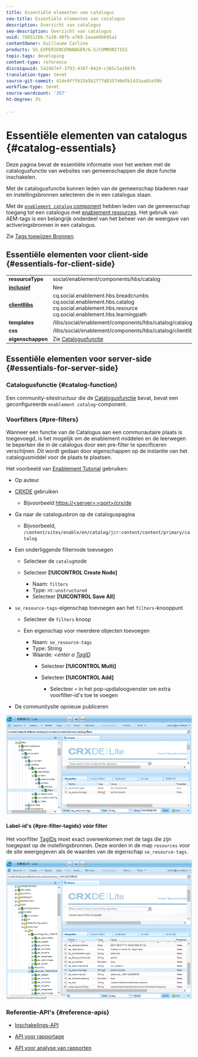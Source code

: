 ```yaml
---
title: Essentiële elementen van catalogus
seo-title: Essentiële elementen van catalogus
description: Overzicht van catalogus
seo-description: Overzicht van catalogus
uuid: 788512bb-fa38-48fb-a769-1eaae6bb95a1
contentOwner: Guillaume Carlino
products: SG_EXPERIENCEMANAGER/6.5/COMMUNITIES
topic-tags: developing
content-type: reference
discoiquuid: 542467ef-3793-4347-8424-c365c5a166f6
translation-type: tm+mt
source-git-commit: 41de9fff615b5b2f77d835740dfb1d33aa81e59b
workflow-type: tm+mt
source-wordcount: '357'
ht-degree: 3%

---
```



# Essentiële elementen van catalogus {#catalog-essentials}

Deze pagina bevat de essentiële informatie voor het werken met de catalogusfunctie van websites van gemeenschappen die deze functie inschakelen.

Met de catalogusfunctie kunnen leden van de gemeenschap bladeren naar en instellingsbronnen selecteren die in een catalogus staan.

Met de [ `enablement catalog` component](catalog.md) hebben leden van de gemeenschap toegang tot een catalogus met [enablement resources](resources.md). Het gebruik van AEM-tags is een belangrijk onderdeel van het beheer van de weergave van activeringsbronnen in een catalogus.

Zie [Tags toewijzen Bronnen](tag-resources.md).

## Essentiële elementen voor client-side {#essentials-for-client-side}

<table>
 <tbody>
  <tr>
   <td> <strong>resourceType</strong></td>
   <td>social/enablement/components/hbs/catalog</td>
  </tr>
  <tr>
   <td> <a href="scf.md#add-or-include-a-communities-component"><strong>inclusief</strong></a></td>
   <td>Nee</td>
  </tr>
  <tr>
   <td> <a href="clientlibs.md"><strong>clientllibs</strong></a></td>
   <td>cq.social.enablement.hbs.breadcrumbs<br /> cq.social.enablement.hbs.catalog<br /> cq.social.enablement.hbs.resource<br /> cq.social.enablement.hbs.learningpath</td>
  </tr>
  <tr>
   <td> <strong>templates</strong></td>
   <td> /libs/social/enablement/components/hbs/catalog/catalog.hbs<br /> </td>
  </tr>
  <tr>
   <td> <strong>css</strong></td>
   <td> /libs/social/enablement/components/hbs/catalog/clientlibs/catalog.css</td>
  </tr>
  <tr>
   <td><strong> eigenschappen</strong></td>
   <td>Zie <a href="catalog.md">Catalogusfunctie</a></td>
  </tr>
 </tbody>
</table>

## Essentiële elementen voor server-side {#essentials-for-server-side}

### Catalogusfunctie {#catalog-function}

Een community-sitestructuur die de [Catalogusfunctie](functions.md#catalog-function) bevat, bevat een geconfigureerde `enablement catalog`-component.

### Voorfilters {#pre-filters}

Wanneer een functie van de Catalogus aan een communautaire plaats is toegevoegd, is het mogelijk om de enablement middelen en de leerwegen te beperken die in de catalogus door een pre-filter te specificeren verschijnen. Dit wordt gedaan door eigenschappen op de instantie van het catalogusmiddel voor de plaats te plaatsen.

Het voorbeeld van [Enablement Tutorial](getting-started-enablement.md) gebruiken:

* Op auteur
* [CRXDE](../../help/sites-developing/developing-with-crxde-lite.md) gebruiken

   * Bijvoorbeeld [https://&lt;server>:&lt;port>/crx/de](http://localhost:4502/crx/de)

* Ga naar de catalogusbron op de cataloguspagina

   * Bijvoorbeeld, `/content/sites/enable/en/catalog/jcr:content/content/primary/catalog`

* Een onderliggende filternode toevoegen

   * Selecteer de `catalog`node
   * Selecteer **[!UICONTROL Create Node]**

      * Naam: `filters`
      * Type: `nt:unstructured`
      * Selecteer **[!UICONTROL Save All]**

* `se_resource-tags`-eigenschap toevoegen aan het `filters`-knooppunt

   * Selecteer de `filters` knoop
   * Een eigenschap voor meerdere objecten toevoegen

      * Naam: `se_resource-tags`
      * Type: String
      * Waarde: *&lt;enter a [TagID](#pre-filter-tagids)*
         * Selecteer **[!UICONTROL Multi]**
         * Selecteer **[!UICONTROL Add]**

            * Selecteer `+` in het pop-updialoogvenster om extra voorfilter-id&#39;s toe te voegen

* De communitysite opnieuw publiceren

![configure-catalog](assets/configure-catalog.png)

#### Label-id&#39;s {#pre-filter-tagids} vóór filter

Het voorfilter [TagIDs](../../help/sites-developing/framework.md#tagid) moet exact overeenkomen met de tags die zijn toegepast op de instellingsbronnen. Deze worden in de map `resources` voor de site weergegeven als de waarden van de eigenschap `se_resource-tags`.

![configure-filters](assets/configure-catalog1.png)

### Referentie-API&#39;s {#reference-apis}

* [Inschakelings-API](https://helpx.adobe.com/experience-manager/6-5/sites/developing/using/reference-materials/javadoc/com/adobe/cq/social/enablement/client/api/package-summary.html)

* [API voor rapportage](https://helpx.adobe.com/experience-manager/6-5/sites/developing/using/reference-materials/javadoc/com/adobe/cq/social/enablement/client/reporting/api/package-summary.html)

* [API voor analyse van rapporten](https://helpx.adobe.com/experience-manager/6-5/sites/developing/using/reference-materials/javadoc/com/adobe/cq/social/enablement/client/reporting/analytics/api/package-summary.html)

